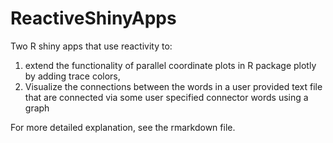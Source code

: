 # ReactiveShinyApps
Two R shiny apps that use reactivity to: 
1. extend the functionality of parallel coordinate plots in R package plotly by adding trace colors, 
2. Visualize the connections between the words in a user provided text file that are connected via some user specified connector words using a graph

For more detailed explanation, see the rmarkdown file.
